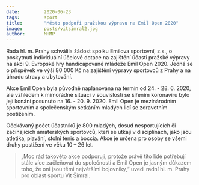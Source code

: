 ```yaml
---
date:         2020-06-23
tags:         sport
title:        "Město podpoří pražskou výpravu na Emil Open 2020"
image: 	      posts/vitsimral2.jpg
author:       MHMP
---
```


Rada hl. m. Prahy schválila žádost spolku Emilova sportovní, z.s., o poskytnutí individuální účelové dotace na zajištění účasti pražské výpravy na akci 9. Evropské hry handicapované mládeže Emil Open 2020. Jedná se o příspěvek ve výši 80 000 Kč na zajištění výpravy sportovců z Prahy a na úhradu stravy a ubytování.

Akce Emil Open byla původně naplánována na termín od 24. - 28. 6. 2020, ale vzhledem k mimořádné situaci v souvislosti se šířením koronaviru bylo její konání posunuto na 16. - 20. 9. 2020. Emil Open je mezinárodním sportovním a společenským setkáním mladých lidí se zdravotním postižením.

Očekávaný počet účastníků je 800 mladých, dosud nesportujících či začínajících amatérských sportovců, kteří se utkají v disciplínách, jako jsou atletika, plavání, stolní tenis a boccia. Akce je určena pro osoby se všemi druhy postižení ve věku 10 – 26 let. 

> „Moc rád takovéto akce podporuji, protože právě tito lidé potřebují stále více začleňovat do společnosti a Emil Open je jasným důkazem toho, že oni jsou těmi největšími bojovníky,“ uvedl radní hl. m. Prahy pro oblast sportu Vít Šimral.
